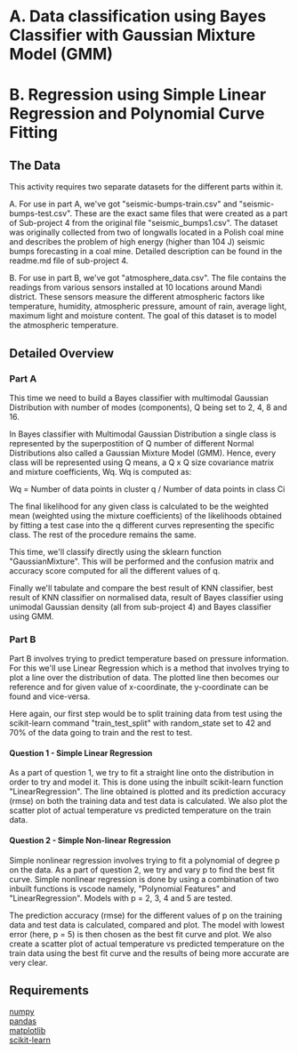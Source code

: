 # A. Data classification using Bayes Classifier with Gaussian Mixture Model (GMM)
# B. Regression using Simple Linear Regression and Polynomial Curve Fitting 


## The Data

This activity requires two separate datasets for the different parts within it.

A. For use in part A, we've got "seismic-bumps-train.csv" and "seismic-bumps-test.csv". These are the exact same files that
   were created as a part of Sub-project 4 from the original file "seismic_bumps1.csv". The dataset was originally collected 
   from two of longwalls located in a Polish coal mine and describes the problem of high energy (higher than 104 J) seismic 
   bumps forecasting in a coal mine. Detailed description can be found in the readme.md file of sub-project 4.

B. For use in part B, we've got "atmosphere_data.csv". The file contains the readings from various sensors installed at 10 
   locations around Mandi district. These sensors measure the different atmospheric factors like temperature, humidity, 
   atmospheric pressure, amount of rain, average light, maximum light and moisture content. The goal of this dataset is to 
   model the atmospheric temperature. 


## Detailed Overview

### Part A
This time we need to build a Bayes classifier with multimodal Gaussian Distribution with number of modes (components), Q being 
set to 2, 4, 8 and 16. 

In Bayes classifier with Multimodal Gaussian Distribution a single class is represented by the superpostition of Q number of 
different Normal Distributions also called a Gaussian Mixture Model (GMM). Hence, every class will be represented using Q means, a 
Q x Q size covariance matrix and mixture coefficients, Wq. Wq is computed as:

Wq = Number of data points in cluster q / Number of data points in class Ci

The final likelihood for any given class is calculated to be the weighted mean (weighted using the mixture coefficients) of the 
likelihoods obtained by fitting a test case into the q different curves representing the specific class. The rest of the 
procedure remains the same.

This time, we'll classify directly using the sklearn function "GaussianMixture". This will be performed and the confusion matrix
and accuracy score computed for all the different values of q.

Finally we'll tabulate and compare the best result of KNN classifier, best result of KNN classifier on normalised data, result 
of Bayes classifier using unimodal Gaussian density (all from sub-project 4) and Bayes classifier using GMM.

### Part B
Part B involves trying to predict temperature based on pressure information. For this we'll use Linear Regression which is a 
method that involves trying to plot a line over the distribution of data. The plotted line then becomes our reference and for 
given value of x-coordinate, the y-coordinate can be found and vice-versa.

Here again, our first step would be to split training data from test using the scikit-learn command "train_test_split" with 
random_state set to 42 and 70% of the data going to train and the rest to test.

#### Question 1 - Simple Linear Regression
As a part of question 1, we try to fit a straight line onto the distribution in order to try and model it. This is done using 
the inbuilt scikit-learn function "LinearRegression". The line obtained is plotted and its prediction accuracy (rmse) on both the 
training data and test data is calculated. We also plot the scatter plot of actual temperature vs predicted temperature on the 
train data.

#### Question 2 - Simple Non-linear Regression
Simple nonlinear regression involves trying to fit a polynomial of degree p on the data. As a part of question 2, we try and vary
p to find the best fit curve. Simple nonlinear regression is done by using a combination of two inbuilt functions is vscode namely,
"Polynomial Features" and "LinearRegression". Models with p = 2, 3, 4 and 5 are tested.

The prediction accuracy (rmse) for the different values of p on the training data and test data is calculated, compared and plot.
The model with lowest error (here, p = 5) is then chosen as the best fit curve and plot. We also create a scatter plot of actual
temperature vs predicted temperature on the train data using the best fit curve and the results of being more accurate are very 
clear.


## Requirements

[numpy](https://numpy.org/)  
[pandas](https://pandas.pydata.org/)  
[matplotlib](https://matplotlib.org/)  
[scikit-learn](https://scikit-learn.org/)  